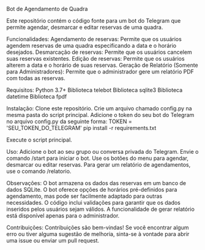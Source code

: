Bot de Agendamento de Quadra

Este repositório contém o código fonte para um bot do Telegram que permite agendar, desmarcar e editar reservas de uma quadra.


Funcionalidades:
Agendamento de reservas: Permite que os usuários agendem reservas de uma quadra especificando a data e o horário desejados.
Desmarcação de reservas: Permite que os usuários cancelem suas reservas existentes.
Edição de reservas: Permite que os usuários alterem a data e o horário de suas reservas.
Geração de Relatório (Somente para Administradores): Permite que o administrador gere um relatório PDF com todas as reservas.

Requisitos:
Python 3.7+
Biblioteca telebot
Biblioteca sqlite3
Biblioteca datetime
Biblioteca fpdf

Instalação:
Clone este repositório.
Crie um arquivo chamado config.py na mesma pasta do script principal.
Adicione o token do seu bot do Telegram no arquivo config.py da seguinte forma:
TOKEN = 'SEU_TOKEN_DO_TELEGRAM'
pip install -r requirements.txt

Execute o script principal.

Uso:
Adicione o bot ao seu grupo ou conversa privada do Telegram.
Envie o comando /start para iniciar o bot.
Use os botões do menu para agendar, desmarcar ou editar reservas.
Para gerar um relatório de agendamentos, use o comando /relatorio.

Observações:
O bot armazena os dados das reservas em um banco de dados SQLite.
O bot oferece opções de horários pré-definidos para agendamento, mas pode ser facilmente adaptado para outras necessidades.
O código inclui validações para garantir que os dados inseridos pelos usuários sejam válidos.
A funcionalidade de gerar relatório está disponível apenas para o administrador.

Contribuições:
Contribuições são bem-vindas! Se você encontrar algum erro ou tiver alguma sugestão de melhoria, sinta-se à vontade para abrir uma issue ou enviar um pull request.
